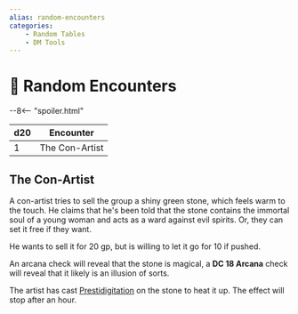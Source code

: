 ```yaml
---
alias: random-encounters
categories:
    - Random Tables
    - DM Tools
---
```

# 🔐 Random Encounters

--8<-- "spoiler.html"

| d20 | Encounter |
------|-----------
1 | The Con-Artist

## The Con-Artist

A con-artist tries to sell the group a shiny green stone, which feels warm to the touch. He claims that he's been told that the stone contains the immortal soul of a young woman and acts as a ward against evil spirits. Or, they can set it free if they want.

He wants to sell it for 20 gp, but is willing to let it go for 10 if pushed.

An arcana check will reveal that the stone is magical, a **DC 18 Arcana** check will reveal that it likely is an illusion of sorts.

The artist has cast [Prestidigitation](https://roll20.net/compendium/dnd5e/Prestidigitation) on the stone to heat it up. The effect will stop after an hour.

